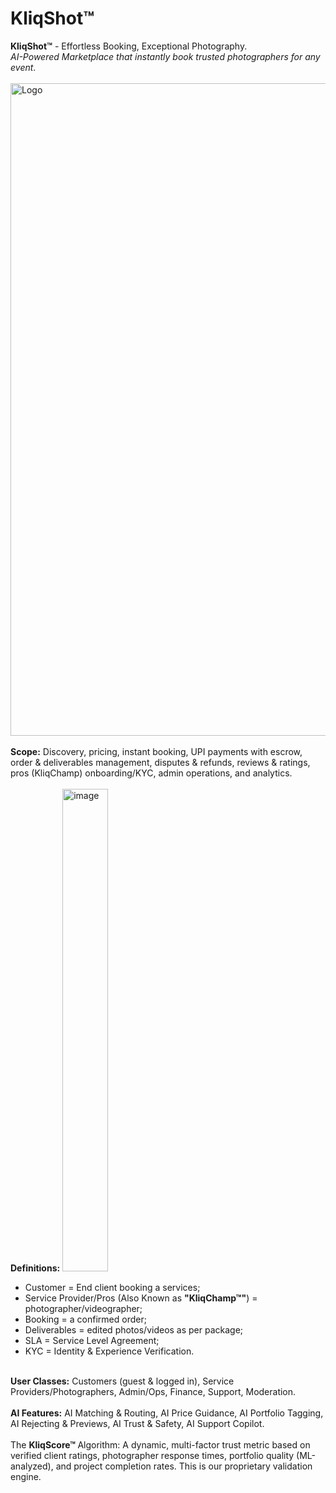 # KliqShot™
<b>KliqShot™</b> - Effortless Booking, Exceptional Photography. 
</br> <I>AI-Powered Marketplace that instantly book trusted photographers for any event</I>.
</br>
</br>
<img width="3535" height="1044" alt="Logo" src="https://github.com/user-attachments/assets/f830daa1-78a2-4048-aaaa-4fc34eeb3b75" /></br></br>
<b>Scope:</b> Discovery, pricing, instant booking, UPI payments with escrow, order & deliverables management, disputes & refunds, reviews & ratings, pros (KliqChamp) onboarding/KYC, admin operations, and analytics.
</br> </br>
<b>Definitions:</b> <img width="73" height="772" alt="image" src="https://github.com/user-attachments/assets/1511086c-d26d-4add-afb1-e8fd20e75cb6" /> </br>
- Customer = End client booking a services; </br>
- Service Provider/Pros (Also Known as <b>"KliqChamp™"</b>) = photographer/videographer;</br>  
- Booking = a confirmed order;</br>
- Deliverables = edited photos/videos as per package;</br>
- SLA = Service Level Agreement;</br>
- KYC = Identity & Experience Verification.</br>
</br>
<b>User Classes:</b>  Customers (guest & logged in), Service Providers/Photographers, Admin/Ops, Finance, Support, Moderation.
</br> </br>
<b>AI Features:</b>  
AI Matching & Routing, AI Price Guidance, AI Portfolio Tagging, AI Rejecting & Previews, AI Trust & Safety, AI Support Copilot.
</br></br>
The <b>KliqScore™ </b> Algorithm: A dynamic, multi-factor trust metric based on verified client ratings, photographer response times, portfolio quality (ML-analyzed), and project completion rates. This is our proprietary validation engine.

